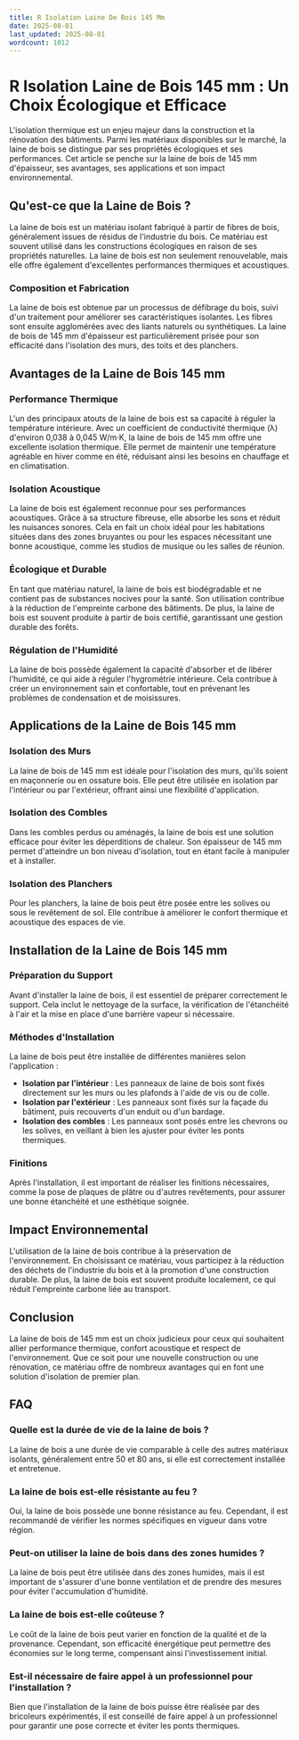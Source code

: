 ```yaml
---
title: R Isolation Laine De Bois 145 Mm
date: 2025-08-01
last_updated: 2025-08-01
wordcount: 1012
---
```


# R Isolation Laine de Bois 145 mm : Un Choix Écologique et Efficace

L'isolation thermique est un enjeu majeur dans la construction et la rénovation des bâtiments. Parmi les matériaux disponibles sur le marché, la laine de bois se distingue par ses propriétés écologiques et ses performances. Cet article se penche sur la laine de bois de 145 mm d'épaisseur, ses avantages, ses applications et son impact environnemental.

## Qu'est-ce que la Laine de Bois ?

La laine de bois est un matériau isolant fabriqué à partir de fibres de bois, généralement issues de résidus de l'industrie du bois. Ce matériau est souvent utilisé dans les constructions écologiques en raison de ses propriétés naturelles. La laine de bois est non seulement renouvelable, mais elle offre également d'excellentes performances thermiques et acoustiques.

### Composition et Fabrication

La laine de bois est obtenue par un processus de défibrage du bois, suivi d'un traitement pour améliorer ses caractéristiques isolantes. Les fibres sont ensuite agglomérées avec des liants naturels ou synthétiques. La laine de bois de 145 mm d'épaisseur est particulièrement prisée pour son efficacité dans l'isolation des murs, des toits et des planchers.

## Avantages de la Laine de Bois 145 mm

### Performance Thermique

L'un des principaux atouts de la laine de bois est sa capacité à réguler la température intérieure. Avec un coefficient de conductivité thermique (λ) d'environ 0,038 à 0,045 W/m·K, la laine de bois de 145 mm offre une excellente isolation thermique. Elle permet de maintenir une température agréable en hiver comme en été, réduisant ainsi les besoins en chauffage et en climatisation.

### Isolation Acoustique

La laine de bois est également reconnue pour ses performances acoustiques. Grâce à sa structure fibreuse, elle absorbe les sons et réduit les nuisances sonores. Cela en fait un choix idéal pour les habitations situées dans des zones bruyantes ou pour les espaces nécessitant une bonne acoustique, comme les studios de musique ou les salles de réunion.

### Écologique et Durable

En tant que matériau naturel, la laine de bois est biodégradable et ne contient pas de substances nocives pour la santé. Son utilisation contribue à la réduction de l'empreinte carbone des bâtiments. De plus, la laine de bois est souvent produite à partir de bois certifié, garantissant une gestion durable des forêts.

### Régulation de l'Humidité

La laine de bois possède également la capacité d'absorber et de libérer l'humidité, ce qui aide à réguler l'hygrométrie intérieure. Cela contribue à créer un environnement sain et confortable, tout en prévenant les problèmes de condensation et de moisissures.

## Applications de la Laine de Bois 145 mm

### Isolation des Murs

La laine de bois de 145 mm est idéale pour l'isolation des murs, qu'ils soient en maçonnerie ou en ossature bois. Elle peut être utilisée en isolation par l'intérieur ou par l'extérieur, offrant ainsi une flexibilité d'application.

### Isolation des Combles

Dans les combles perdus ou aménagés, la laine de bois est une solution efficace pour éviter les déperditions de chaleur. Son épaisseur de 145 mm permet d'atteindre un bon niveau d'isolation, tout en étant facile à manipuler et à installer.

### Isolation des Planchers

Pour les planchers, la laine de bois peut être posée entre les solives ou sous le revêtement de sol. Elle contribue à améliorer le confort thermique et acoustique des espaces de vie.

## Installation de la Laine de Bois 145 mm

### Préparation du Support

Avant d'installer la laine de bois, il est essentiel de préparer correctement le support. Cela inclut le nettoyage de la surface, la vérification de l'étanchéité à l'air et la mise en place d'une barrière vapeur si nécessaire.

### Méthodes d'Installation

La laine de bois peut être installée de différentes manières selon l'application :

- **Isolation par l'intérieur** : Les panneaux de laine de bois sont fixés directement sur les murs ou les plafonds à l'aide de vis ou de colle.
- **Isolation par l'extérieur** : Les panneaux sont fixés sur la façade du bâtiment, puis recouverts d'un enduit ou d'un bardage.
- **Isolation des combles** : Les panneaux sont posés entre les chevrons ou les solives, en veillant à bien les ajuster pour éviter les ponts thermiques.

### Finitions

Après l'installation, il est important de réaliser les finitions nécessaires, comme la pose de plaques de plâtre ou d'autres revêtements, pour assurer une bonne étanchéité et une esthétique soignée.

## Impact Environnemental

L'utilisation de la laine de bois contribue à la préservation de l'environnement. En choisissant ce matériau, vous participez à la réduction des déchets de l'industrie du bois et à la promotion d'une construction durable. De plus, la laine de bois est souvent produite localement, ce qui réduit l'empreinte carbone liée au transport.

## Conclusion

La laine de bois de 145 mm est un choix judicieux pour ceux qui souhaitent allier performance thermique, confort acoustique et respect de l'environnement. Que ce soit pour une nouvelle construction ou une rénovation, ce matériau offre de nombreux avantages qui en font une solution d'isolation de premier plan.

## FAQ

### Quelle est la durée de vie de la laine de bois ?

La laine de bois a une durée de vie comparable à celle des autres matériaux isolants, généralement entre 50 et 80 ans, si elle est correctement installée et entretenue.

### La laine de bois est-elle résistante au feu ?

Oui, la laine de bois possède une bonne résistance au feu. Cependant, il est recommandé de vérifier les normes spécifiques en vigueur dans votre région.

### Peut-on utiliser la laine de bois dans des zones humides ?

La laine de bois peut être utilisée dans des zones humides, mais il est important de s'assurer d'une bonne ventilation et de prendre des mesures pour éviter l'accumulation d'humidité.

### La laine de bois est-elle coûteuse ?

Le coût de la laine de bois peut varier en fonction de la qualité et de la provenance. Cependant, son efficacité énergétique peut permettre des économies sur le long terme, compensant ainsi l'investissement initial.

### Est-il nécessaire de faire appel à un professionnel pour l'installation ?

Bien que l'installation de la laine de bois puisse être réalisée par des bricoleurs expérimentés, il est conseillé de faire appel à un professionnel pour garantir une pose correcte et éviter les ponts thermiques.